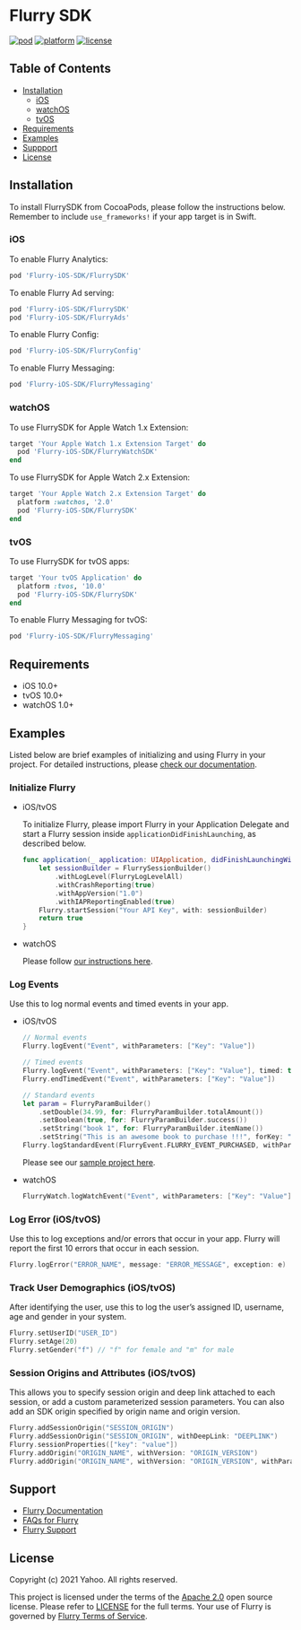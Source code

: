 # Flurry SDK

[![pod](https://img.shields.io/cocoapods/v/Flurry-iOS-SDK)](https://cocoapods.org/pods/Flurry-iOS-SDK)
[![platform](https://img.shields.io/cocoapods/p/Flurry-iOS-SDK)](https://cocoapods.org/pods/Flurry-iOS-SDK)
[![license](https://img.shields.io/github/license/flurry/flurry-ios-sdk)](https://github.com/flurry/Flurry-iOS-SDK)

## Table of Contents

- [Installation](#installation)
  - [iOS](#ios)
  - [watchOS](#watchos)
  - [tvOS](#tvos)
- [Requirements](#requirements)
- [Examples](#examples)
- [Suppport](#support)
- [License](#license)

## Installation

To install FlurrySDK from CocoaPods, please follow the instructions below. Remember to include `use_frameworks!` if your app target is in Swift.

### iOS

To enable Flurry Analytics:

```ruby
pod 'Flurry-iOS-SDK/FlurrySDK'
```

To enable Flurry Ad serving: 

```ruby
pod 'Flurry-iOS-SDK/FlurrySDK'
pod 'Flurry-iOS-SDK/FlurryAds'
```

To enable Flurry Config:

```ruby
pod 'Flurry-iOS-SDK/FlurryConfig'
```

To enable Flurry Messaging:

```ruby
pod 'Flurry-iOS-SDK/FlurryMessaging'
```

### watchOS

To use FlurrySDK for Apple Watch 1.x Extension:   

```ruby
target 'Your Apple Watch 1.x Extension Target' do 
  pod 'Flurry-iOS-SDK/FlurryWatchSDK'
end   
```

To use FlurrySDK for Apple Watch 2.x Extension:    

```ruby
target 'Your Apple Watch 2.x Extension Target' do 
  platform :watchos, '2.0'
  pod 'Flurry-iOS-SDK/FlurrySDK'
end   
```

### tvOS

To use FlurrySDK for tvOS apps:

```ruby
target 'Your tvOS Application' do
  platform :tvos, '10.0'
  pod 'Flurry-iOS-SDK/FlurrySDK'
end
```

To enable Flurry Messaging for tvOS:

```ruby
pod 'Flurry-iOS-SDK/FlurryMessaging'
```

## Requirements

* iOS 10.0+
* tvOS 10.0+
* watchOS 1.0+

## Examples

Listed below are brief examples of initializing and using Flurry in your project. For detailed instructions, please [check our documentation](https://developer.yahoo.com/flurry/docs/).

### Initialize Flurry

* iOS/tvOS

  To initialize Flurry, please import Flurry in your Application Delegate and start a Flurry session inside `applicationDidFinishLaunching`, as described below.

  ```swift
  func application(_ application: UIApplication, didFinishLaunchingWithOptions launchOptions: [UIApplication.LaunchOptionsKey: Any]?) -> Bool {
      let sessionBuilder = FlurrySessionBuilder()
          .withLogLevel(FlurryLogLevelAll)
          .withCrashReporting(true)
          .withAppVersion("1.0")
          .withIAPReportingEnabled(true)
      Flurry.startSession("Your API Key", with: sessionBuilder)
      return true
  }
  ```

* watchOS

  Please follow [our instructions here](https://developer.yahoo.com/flurry/docs/integrateflurry/watchos/).

### Log Events

Use this to log normal events and timed events in your app.

* iOS/tvOS

  ```swift
  // Normal events
  Flurry.logEvent("Event", withParameters: ["Key": "Value"])

  // Timed events
  Flurry.logEvent("Event", withParameters: ["Key": "Value"], timed: true)
  Flurry.endTimedEvent("Event", withParameters: ["Key": "Value"])
  
  // Standard events
  let param = FlurryParamBuilder()
      .setDouble(34.99, for: FlurryParamBuilder.totalAmount())
      .setBoolean(true, for: FlurryParamBuilder.success())
      .setString("book 1", for: FlurryParamBuilder.itemName())
      .setString("This is an awesome book to purchase !!!", forKey: "note")
  Flurry.logStandardEvent(FlurryEvent.FLURRY_EVENT_PURCHASED, withParameters: param)
  ```
  Please see our [sample project here](https://github.com/flurry/iOS-StandardEventSample).


* watchOS

  ```swift
  FlurryWatch.logWatchEvent("Event", withParameters: ["Key": "Value"])
  ```

### Log Error (iOS/tvOS)

Use this to log exceptions and/or errors that occur in your app. Flurry will report the first 10 errors that occur in each session.

```swift
Flurry.logError("ERROR_NAME", message: "ERROR_MESSAGE", exception: e)
```

### Track User Demographics (iOS/tvOS)

After identifying the user, use this to log the user’s assigned ID, username, age and gender in your system.

```swift
Flurry.setUserID("USER_ID")
Flurry.setAge(20)
Flurry.setGender("f") // "f" for female and "m" for male
```

### Session Origins and Attributes (iOS/tvOS)

This allows you to specify session origin and deep link attached to each session, or add a custom parameterized session parameters. You can also add an SDK origin specified by origin name and origin version.

```swift
Flurry.addSessionOrigin("SESSION_ORIGIN")
Flurry.addSessionOrigin("SESSION_ORIGIN", withDeepLink: "DEEPLINK")
Flurry.sessionProperties(["key": "value"])
Flurry.addOrigin("ORIGIN_NAME", withVersion: "ORIGIN_VERSION")
Flurry.addOrigin("ORIGIN_NAME", withVersion: "ORIGIN_VERSION", withParameters: ["key": "value"])
```

## Support

* [Flurry Documentation](https://developer.yahoo.com/flurry/docs/)
* [FAQs for Flurry](https://developer.yahoo.com/flurry/docs/faq/)
* [Flurry Support](https://developer.yahoo.com/support/flurry/)

## License

Copyright (c) 2021 Yahoo. All rights reserved.

This project is licensed under the terms of the [Apache 2.0](http://www.apache.org/licenses/LICENSE-2.0) open source license. Please refer to [LICENSE](LICENSE) for the full terms. Your use of Flurry is governed by [Flurry Terms of Service](https://developer.yahoo.com/flurry/legal-privacy/terms-service/).

